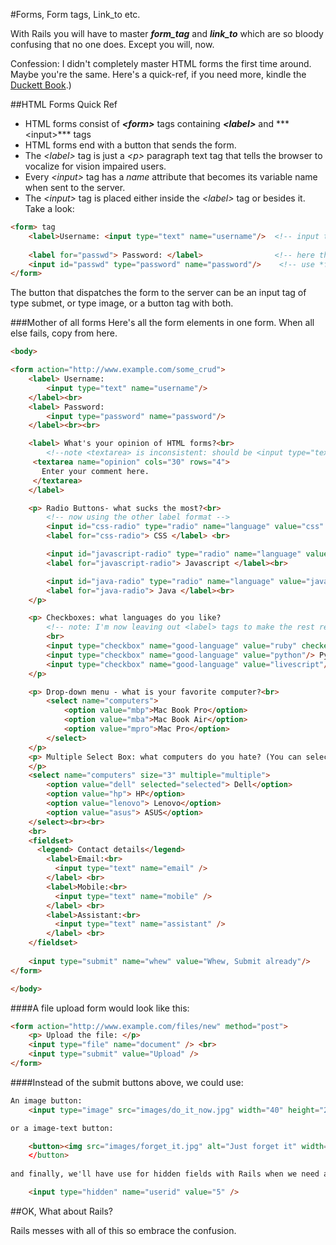 #Forms, Form tags, Link_to etc.

With Rails you will have to master ***form_tag*** and ***link_to*** which are so bloody confusing that no one does. Except you will, now.

Confession: I didn't completely master HTML forms the first time around. Maybe you're the same.  Here's a quick-ref, if you need more, kindle the [Duckett Book](http://www.htmlandcssbook.com).)  

##HTML Forms Quick Ref
* HTML forms consist of ***\<form\>*** tags containing ***\<label\>*** and *** \<input\>*** tags
* HTML forms end with a button that sends the form. 
* The *\<label\>* tag is just a *\<p\>* paragraph text tag that tells the browser to vocalize for vision impaired users.  
* Every *\<input\>* tag has a *name* attribute that becomes its variable name when sent to the server.  
* The *\<input\>* tag is placed either inside the *\<label\>* tag or besides it. Take a look:

```html
<form> tag
    <label>Username: <input type="text" name="username"/>  <!-- input tag is inside the lable tag -->
    
    <label for="passwd"> Password: </label>                <!-- here the label and input tag are separated, so -->
    <input id="passwd" type="password" name="password"/>    <!-- use *for* in label and *id* attribute in input tag -->
</form>
```
The button that dispatches the form to the server can be an input tag of type submet, or type image, or a button tag with both.

###Mother of all forms
Here's all the form elements in one form.  When all else fails, copy from here.

```html
<body>

<form action="http://www.example.com/some_crud">
    <label> Username:
        <input type="text" name="username"/>                              <!--text -->       
    </label><br>
    <label> Password:                                    
        <input type="password" name="password"/>                          <!--password -->
    </label><br><br>

    <label> What's your opinion of HTML forms?<br>
        <!--note <textarea> is inconsistent: should be <input type="textarea"> -->
     <textarea name="opinion" cols="30" rows="4">                         <!--textarea -->
       Enter your comment here.
     </textarea>
    </label>

    <p> Radio Buttons- what sucks the most?<br>                           <!--radio buttons -->
        <!-- now using the other label format -->
        <input id="css-radio" type="radio" name="language" value="css" checked="checked"/>
        <label for="css-radio"> CSS </label> <br>

        <input id="javascript-radio" type="radio" name="language" value="javascript"/>
        <label for="javascript-radio"> Javascript </label><br>

        <input id="java-radio" type="radio" name="language" value="java"/>
        <label for="java-radio"> Java </label><br>
    </p>

    <p> Checkboxes: what languages do you like?                            <!--check boxes -->
        <!-- note: I'm now leaving out <label> tags to make the rest readable -->
        <br>
        <input type="checkbox" name="good-language" value="ruby" checked="checked"/> Ruby
        <input type="checkbox" name="good-language" value="python"/> Python
        <input type="checkbox" name="good-language" value="livescript"/> Livescript
    </p>

    <p> Drop-down menu - what is your favorite computer?<br>               <!--drop down menu -->
        <select name="computers">
            <option value="mbp">Mac Book Pro</option>
            <option value="mba">Mac Book Air</option>
            <option value="mpro">Mac Pro</option>
        </select>
    </p>                                                                   <!--multi-select box -->
    <p> Multiple Select Box: what computers do you hate? (You can select more than one, use cmd-key on Mac, ctrl PCs)
    </p>
    <select name="computers" size="3" multiple="multiple">
        <option value="dell" selected="selected"> Dell</option>
        <option value="hp"> HP</option>
        <option value="lenovo"> Lenovo</option>
        <option value="asus"> ASUS</option>
    </select><br><br>
    <br>
    <fieldset>
      <legend> Contact details</legend>
        <label>Email:<br>
          <input type="text" name="email" />
        </label> <br>
        <label>Mobile:<br>
          <input type="text" name="mobile" />
        </label> <br>
        <label>Assistant:<br>
          <input type="text" name="assistant" />
        </label> <br>   
    </fieldset>
    
    <input type="submit" name="whew" value="Whew, Submit already"/>
</form>

</body>
```

####A file upload form would look like this:

```html
<form action="http://www.example.com/files/new" method="post">              <!--file upload -->
    <p> Upload the file: </p>
    <input type="file" name="document" /> <br>
    <input type="submit" value="Upload" />
</form>
```

####Instead of the submit buttons above, we could use:

```html
An image button:                                                             <!--image button -->
    <input type="image" src="images/do_it_now.jpg" width="40" height="20" />

or a image-text button:                                                      <!--<button> -->

    <button><img src="images/forget_it.jpg" alt="Just forget it" width="40" height="20"
    </button>
    
and finally, we'll have use for hidden fields with Rails when we need a value included with the form's result:

    <input type="hidden" name="userid" value="5" />                          <!--hidden field -->

```

##OK, What about Rails?
    
Rails messes with all of this so embrace the confusion.




